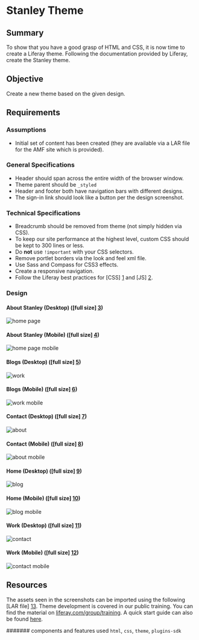 Stanley Theme
=============

Summary
-------
To show that you have a good grasp of HTML and CSS, it is now time to create a Liferay theme. Following the documentation provided by Liferay, create the Stanley theme.

Objective
---------
Create a new theme based on the given design.

Requirements
------------
### Assumptions
* Initial set of content has been created (they are available via a LAR file for the AMF site which is provided).

### General Specifications

* Header should span across the entire width of the browser window.
* Theme parent should be ```_styled```
* Header and footer both have navigation bars with different designs.
* The sign-in link should look like a button per the design screenshot.

### Technical Specifications
* Breadcrumb should be removed from theme (not simply hidden via CSS).
* To keep our site performance at the highest level, custom CSS should be kept to 300 lines or less.
* Do **not** use ```!important``` with your CSS selectors.
* Remove portlet borders via the look and feel xml file.
* Use Sass and Compass for CSS3 effects.
* Create a responsive navigation.
* Follow the Liferay best practices for [CSS] [1] and [JS] [2].

### Design
#### About Stanley (Desktop) ([full size] [3])
![home page](https://farm3.staticflickr.com/2925/14329969301_92ffd0eafa_z.jpg)
#### About Stanley (Mobile) ([full size] [4])
![home page mobile](https://farm6.staticflickr.com/5315/14333305835_66e7d0ccea.jpg)
#### Blogs (Desktop) ([full size] [5])
![work](https://farm4.staticflickr.com/3919/14333305825_30ab239772_z.jpg)
#### Blogs (Mobile) ([full size] [6])
![work mobile](https://farm6.staticflickr.com/5521/14331587442_b86489bdc9.jpg)
#### Contact (Desktop) ([full size] [7])
![about](https://farm4.staticflickr.com/3866/14310168536_00233c80ff_z.jpg)
#### Contact (Mobile) ([full size] [8])
![about mobile](https://farm6.staticflickr.com/5521/14329969171_f60a1a9427_z.jpg)
#### Home (Desktop) ([full size] [9])
![blog](https://farm4.staticflickr.com/3868/14310168506_a3e4803c70_z.jpg)
#### Home (Mobile) ([full size] [10])
![blog mobile](https://farm3.staticflickr.com/2922/14331587222_8dc2efb390.jpg)
#### Work (Desktop) ([full size] [11])
![contact](https://farm4.staticflickr.com/3841/14332578324_ed683987e5_z.jpg)
#### Work (Mobile) ([full size] [12])
![contact mobile](https://farm6.staticflickr.com/5555/14146640909_fc2099b8c6.jpg)

## Resources
The assets seen in the screenshots can be imported using the following [LAR file] [13].  Theme development is covered in our public training.  You can find the material on [liferay.com/group/training][14].  A quick start guide can also be found [here][15].

####### components and features used
`html`, `css`, `theme`, `plugins-sdk`


[1]: https://in.liferay.com/web/global.engineering/wiki/-/wiki/Core+Development+Main/Peer+Reviews+Checklist#section-Peer+Reviews+Checklist-CSS
[2]: https://in.liferay.com/web/global.engineering/wiki/-/wiki/Core+Development+Main/Peer+Reviews+Checklist#section-Peer+Reviews+Checklist-JavaScript
[3]: https://farm3.staticflickr.com/2925/14329969301_0dc50a6de1_o.png
[4]: https://farm6.staticflickr.com/5315/14333305835_7bcfcbfe77_o.png
[5]: https://farm4.staticflickr.com/3919/14333305825_a76a367ac5_o.png
[6]: https://farm6.staticflickr.com/5521/14331587442_68937e72aa_o.png
[7]: https://farm4.staticflickr.com/3866/14310168536_20840c081e_o.png
[8]: https://farm6.staticflickr.com/5521/14329969171_2a877a297e_o.png
[9]: https://farm4.staticflickr.com/3868/14310168506_875d149444_o.png
[10]: https://farm3.staticflickr.com/2922/14331587222_decdfe7ae5_o.png
[11]: https://farm4.staticflickr.com/3841/14332578324_953337f01c_o.png
[12]: https://farm6.staticflickr.com/5555/14146640909_d731d461cd_o.png
[13]: https://in.liferay.com/documents/210910/373495/Theme-Training-Stanley-01-Public-Pages.lar/8767cb4b-326d-48d8-9857-05e08ac783bc
[14]: https://www.liferay.com/group/training/6.2/themes
[15]: https://www.liferay.com/documentation/liferay-portal/6.2/development/-/ai/creating-liferay-themes-liferay-portal-6-2-dev-guide-09-en
